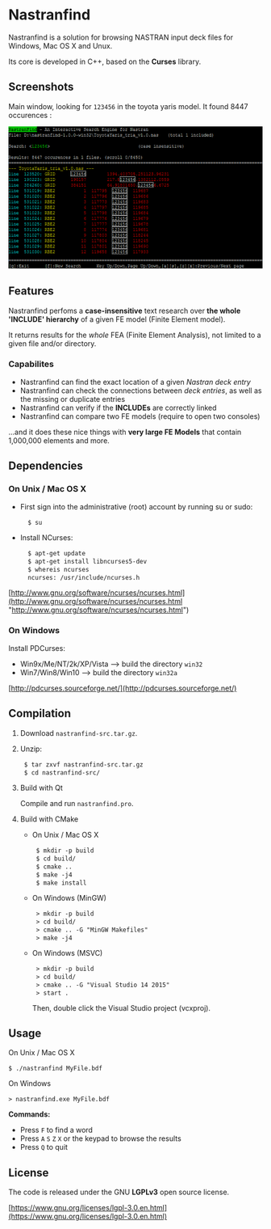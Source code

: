 # Nastranfind

Nastranfind is a solution for browsing NASTRAN input deck files for Windows, Mac OS X and Unux. 

Its core is developed in C++, based on the **Curses** library. 

## Screenshots

Main window, looking for `123456` in the toyota yaris model. It found 8447 occurences :

![](screenshots/find_yaris.png)

## Features

Nastranfind perfoms a **case-insensitive** text research over **the whole 'INCLUDE' hierarchy** of a given FE model (Finite Element model).

It returns results for the _whole_ FEA (Finite Element Analysis), not limited to a given file and/or directory.

### Capabilites

 - Nastranfind can find the exact location of a given *Nastran deck entry*
 - Nastranfind can check the connections between *deck entries*, as well as the missing or duplicate entries
 - Nastranfind can verify if the **INCLUDEs** are correctly linked
 - Nastranfind can compare two FE models (require to open two consoles)

...and it does these nice things with **very large FE Models** that contain 1,000,000 elements and more.


## Dependencies

### On Unix / Mac OS X

 - First sign into the administrative (root) account by running su or sudo:

         $ su

 - Install NCurses:

         $ apt-get update
         $ apt-get install libncurses5-dev
         $ whereis ncurses
         ncurses: /usr/include/ncurses.h

[http://www.gnu.org/software/ncurses/ncurses.html](http://www.gnu.org/software/ncurses/ncurses.html "http://www.gnu.org/software/ncurses/ncurses.html")


### On Windows

Install PDCurses:

 - Win9x/Me/NT/2k/XP/Vista --> build the directory `win32`
 - Win7/Win8/Win10 --> build the directory `win32a`

[http://pdcurses.sourceforge.net/](http://pdcurses.sourceforge.net/)


## Compilation


1. Download `nastranfind-src.tar.gz`.

2. Unzip:

        $ tar zxvf nastranfind-src.tar.gz
        $ cd nastranfind-src/

3. Build with Qt

     Compile and run `nastranfind.pro`.

4. Build with CMake

     - On Unix / Mac OS X

            $ mkdir -p build
            $ cd build/
            $ cmake ..
            $ make -j4
            $ make install

     - On Windows (MinGW)

            > mkdir -p build
            > cd build/
            > cmake .. -G "MinGW Makefiles"
            > make -j4

     - On Windows (MSVC)

            > mkdir -p build
            > cd build/
            > cmake .. -G "Visual Studio 14 2015"
            > start .

         Then, double click the Visual Studio project (vcxproj).

## Usage

On Unix / Mac OS X 

    $ ./nastranfind MyFile.bdf

On Windows

    > nastranfind.exe MyFile.bdf

__Commands:__

 - Press `F` to find a word
 - Press `A` `S` `Z` `X` or the keypad to browse the results
 - Press `Q` to quit

## License

The code is released under the GNU **LGPLv3** open source license. 

[https://www.gnu.org/licenses/lgpl-3.0.en.html](https://www.gnu.org/licenses/lgpl-3.0.en.html)
